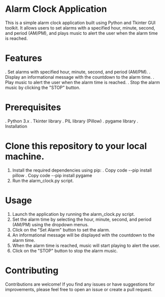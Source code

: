 # Alarm Clock Application
This is a simple alarm clock application built using Python and Tkinter GUI toolkit. It allows users to set alarms with a specified hour, minute, second, and period (AM/PM), and plays music to alert the user when the alarm time is reached.

# Features
. Set alarms with specified hour, minute, second, and period (AM/PM).
. Display an informational message with the countdown to the alarm time.
. Play music to alert the user when the alarm time is reached.
. Stop the alarm music by clicking the "STOP" button.
# Prerequisites
. Python 3.x
. Tkinter library
. PIL library (Pillow)
. pygame library
. Installation
# Clone this repository to your local machine.
1. Install the required dependencies using pip:
. Copy code
--pip install pillow
. Copy code
--pip install pygame
2. Run the alarm_clock.py script.
# Usage
1. Launch the application by running the alarm_clock.py script.
2. Set the alarm time by selecting the hour, minute, second, and period (AM/PM) using the dropdown menus.
3. Click on the "Set Alarm" button to set the alarm.
4. An informational message will be displayed with the countdown to the alarm time.
5. When the alarm time is reached, music will start playing to alert the user.
6. Click on the "STOP" button to stop the alarm music.
# Contributing
Contributions are welcome! If you find any issues or have suggestions for improvements, please feel free to open an issue or create a pull request.

